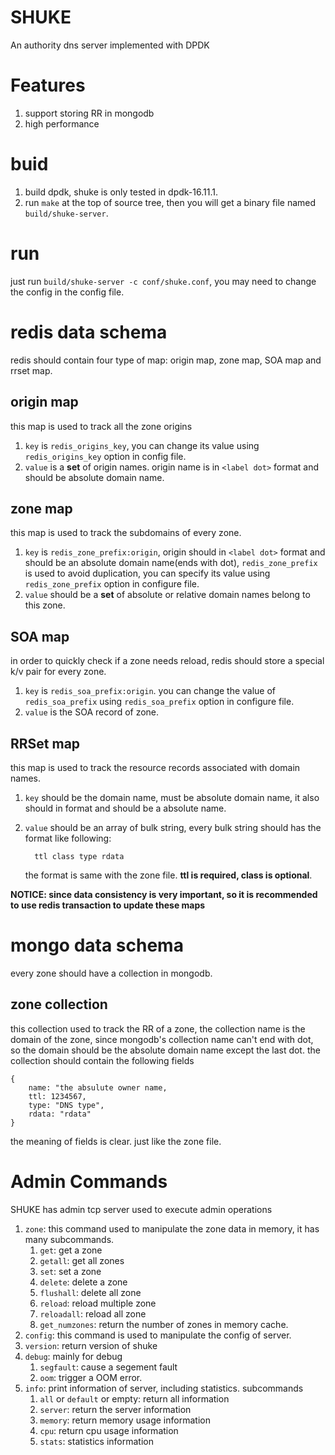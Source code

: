 # SHUKE
An authority dns server implemented with DPDK

# Features
1. support storing RR in mongodb
2. high performance

# buid
1. build dpdk, shuke is only tested in dpdk-16.11.1.
2. run `make` at the top of source tree, then you will get a binary file named `build/shuke-server`.

# run
just run `build/shuke-server -c conf/shuke.conf`, 
you may need to change the config in the config file.

# redis data schema
redis should contain four type of map: origin map, zone map,
SOA map and rrset map.

## origin map
this map is used to track all the zone origins

1. `key` is `redis_origins_key`, you can change its value using `redis_origins_key` option in config file.
2. `value` is a **set** of origin names. origin name is in
    `<label dot>` format and should be absolute domain name.

## zone map
this map is used to track the subdomains of every zone.

1. `key` is `redis_zone_prefix:origin`, origin should in `<label dot>`
    format and should be an absolute domain name(ends with dot),
    `redis_zone_prefix` is used to avoid duplication, you
    can specify its value using `redis_zone_prefix` option in
    configure file.
2. `value` should be a **set** of absolute or relative domain
    names belong to this zone.

## SOA map
in order to quickly check if a zone needs reload, redis should store
a special k/v pair for every zone.

1. `key` is `redis_soa_prefix:origin`. you can change the value of `redis_soa_prefix`
   using `redis_soa_prefix` option in configure file.
2. `value` is the SOA record of zone.

## RRSet map
this map is used to track the resource records associated with domain names.

1. `key` should be the domain name, must be absolute domain name,
    it also should in <label dot> format and should be a absolute name.
2. `value` should be an array of bulk string,
    every bulk string should has the format like following:

         ttl class type rdata

    the format is same with the zone file. **ttl is required, class is optional**.

**NOTICE: since data consistency is very important, so it is recommended to use redis transaction to update these maps**

# mongo data schema
every zone should have a collection in mongodb.

## zone collection
this collection used to track the RR of a zone, 
the collection name is the domain of the zone, since mongodb's
collection name can't end with dot, so the domain should be the
absolute domain name except the last dot.
the collection should contain the following fields

    {
        name: "the absulute owner name,
        ttl: 1234567,
        type: "DNS type",
        rdata: "rdata"
    }
    
the meaning of fields is clear. just like the zone file.

# Admin Commands
SHUKE has admin tcp server used to execute admin operations
 
1. `zone`: this command used to manipulate the zone data in memory, it has many subcommands.
    1. `get`: get a zone
    2. `getall`: get all zones
    3. `set`: set a zone
    4. `delete`: delete a zone
    5. `flushall`: delete all zone
    6. `reload`: reload  multiple zone
    7. `reloadall`: reload all zone
    8. `get_numzones`: return the number of zones in memory cache.
2. `config`: this command is used to manipulate the config of server.
3. `version`: return version of shuke
4. `debug`: mainly for debug
    1. `segfault`: cause a segement fault
    2. `oom`: trigger a OOM error.
5. `info`: print information of server, including statistics. subcommands
    1. `all` or `default` or empty: return all information
    2. `server`: return the server information
    3. `memory`: return memory usage information
    4. `cpu`: return cpu usage information
    5. `stats`: statistics information
